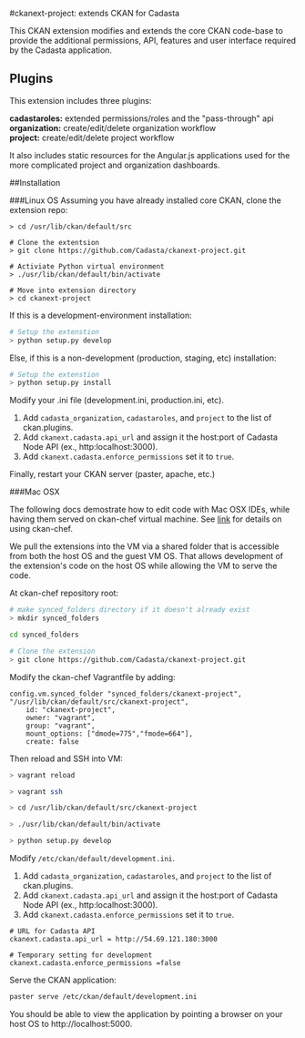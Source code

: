 #ckanext-project: extends CKAN for Cadasta

This CKAN extension modifies and extends the core CKAN code-base to provide the additional permissions, API, features and user interface required by the Cadasta application.

## Plugins
This extension includes three plugins:   

**cadastaroles:** extended permissions/roles and the "pass-through" api
**organization:** create/edit/delete organization workflow  
**project:** create/edit/delete project workflow

It also includes static resources for the Angular.js applications used for the more complicated project and organization dashboards.

##Installation

###Linux OS
Assuming you have already installed core CKAN, clone the extension repo:

```shell
> cd /usr/lib/ckan/default/src

# Clone the extentsion
> git clone https://github.com/Cadasta/ckanext-project.git

# Activiate Python virtual environment
> ./usr/lib/ckan/default/bin/activate

# Move into extension directory
> cd ckanext-project
```

If this is a development-environment installation:

```bash
# Setup the extenstion
> python setup.py develop

```

Else, if this is a non-development (production, staging, etc) installation:

```bash
# Setup the extenstion
> python setup.py install
```

Modify your .ini file (development.ini, production.ini, etc).  

1. Add `cadasta_organization`,  `cadastaroles`, and `project` to the list of ckan.plugins.  
2. Add `ckanext.cadasta.api_url` and assign it the host:port of Cadasta Node API (ex., http:localhost:3000).  
3. Add `ckanext.cadasta.enforce_permissions` set it to `true`.

Finally, restart your CKAN server (paster, apache, etc.)


###Mac OSX 

The following docs demostrate how to edit code with Mac OSX IDEs, while having them served on ckan-chef virtual machine. See [link](http://) for details on using ckan-chef.

We pull the extensions into the VM via a shared folder that is accessible from both the host OS and the guest VM OS. That allows development of the extension's code on the host OS while allowing the VM to serve the code.

At ckan-chef repository root:  

```bash
# make synced_folders directory if it doesn't already exist
> mkdir synced_folders

cd synced_folders

# Clone the extension
> git clone https://github.com/Cadasta/ckanext-project.git
```

Modify the ckan-chef Vagrantfile by adding:

```
config.vm.synced_folder "synced_folders/ckanext-project", "/usr/lib/ckan/default/src/ckanext-project",
	id: "ckanext-project", 
	owner: "vagrant",
	group: "vagrant",
	mount_options: ["dmode=775","fmode=664"],
	create: false  
```

Then reload and SSH into VM:  

```bash
> vagrant reload

> vagrant ssh

> cd /usr/lib/ckan/default/src/ckanext-project

> ./usr/lib/ckan/default/bin/activate

> python setup.py develop

```

Modify `/etc/ckan/default/development.ini`.
1.  Add `cadasta_organization`,  `cadastaroles`, and `project` to the list of ckan.plugins.  
2.  Add `ckanext.cadasta.api_url` and assign it the host:port of Cadasta Node API (ex., http:localhost:3000).
3.  Add `ckanext.cadasta.enforce_permissions` set it to `true`.

```
# URL for Cadasta API
ckanext.cadasta.api_url = http://54.69.121.180:3000 

# Temporary setting for development
ckanext.cadasta.enforce_permissions =false
```

Serve the CKAN application:
```bash
paster serve /etc/ckan/default/development.ini
```

You should be able to view the application by pointing a browser on your host OS to http://localhost:5000.
